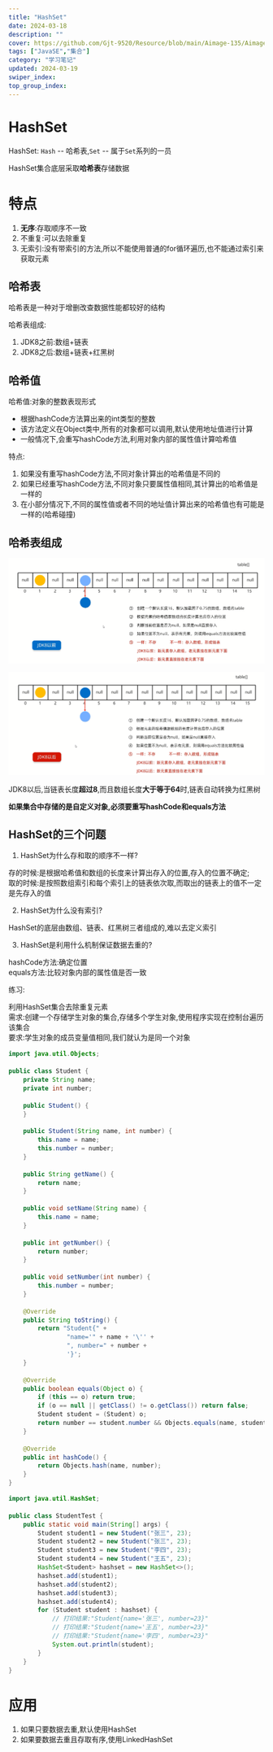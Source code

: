 ```yaml
---
title: "HashSet"
date: 2024-03-18
description: ""
cover: https://github.com/Gjt-9520/Resource/blob/main/Aimage-135/Aimage81.jpg?raw=true
tags: ["JavaSE","集合"]
category: "学习笔记"
updated: 2024-03-19
swiper_index:
top_group_index:
---
```


# HashSet

HashSet: `Hash` -- 哈希表,`Set` -- 属于`Set`系列的一员

HashSet集合底层采取**哈希表**存储数据

# 特点

1. **无序**:存取顺序不一致
2. 不重复:可以去除重复
3. 无索引:没有带索引的方法,所以不能使用普通的for循环遍历,也不能通过索引来获取元素

## 哈希表

哈希表是一种对于增删改查数据性能都较好的结构

哈希表组成:
1. JDK8之前:数组+链表
2. JDK8之后:数组+链表+红黑树

## 哈希值

哈希值:对象的整数表现形式

- 根据hashCode方法算出来的int类型的整数
- 该方法定义在Object类中,所有的对象都可以调用,默认使用地址值进行计算
- 一般情况下,会重写hashCode方法,利用对象内部的属性值计算哈希值

特点:
1. 如果没有重写hashCode方法,不同对象计算出的哈希值是不同的
2. 如果已经重写hashCode方法,不同对象只要属性值相同,其计算出的哈希值是一样的
3. 在小部分情况下,不同的属性值或者不同的地址值计算出来的哈希值也有可能是一样的(哈希碰撞)

## 哈希表组成

![JDK8之前底层原理](../images/JDK8之前底层原理.png)

![JDK8之后底层原理](../images/JDK8之后底层原理.png)

JDK8以后,当链表长度**超过8**,而且数组长度**大于等于64**时,链表自动转换为红黑树

**如果集合中存储的是自定义对象,必须要重写hashCode和equals方法**

## HashSet的三个问题

1. HashSet为什么存和取的顺序不一样?

存的时候:是根据哈希值和数组的长度来计算出存入的位置,存入的位置不确定;               
取的时候:是按照数组索引和每个索引上的链表依次取,而取出的链表上的值不一定是先存入的值

2. HashSet为什么没有索引?

HashSet的底层由数组、链表、红黑树三者组成的,难以去定义索引

3. HashSet是利用什么机制保证数据去重的?

hashCode方法:确定位置                   
equals方法:比较对象内部的属性值是否一致                  

练习:

利用HashSet集合去除重复元素                              
需求:创建一个存储学生对象的集合,存储多个学生对象,使用程序实现在控制台遍历该集合                 
要求:学生对象的成员变量值相同,我们就认为是同一个对象          

```java
import java.util.Objects;

public class Student {
    private String name;
    private int number;

    public Student() {
    }

    public Student(String name, int number) {
        this.name = name;
        this.number = number;
    }

    public String getName() {
        return name;
    }

    public void setName(String name) {
        this.name = name;
    }

    public int getNumber() {
        return number;
    }

    public void setNumber(int number) {
        this.number = number;
    }

    @Override
    public String toString() {
        return "Student{" +
                "name='" + name + '\'' +
                ", number=" + number +
                '}';
    }

    @Override
    public boolean equals(Object o) {
        if (this == o) return true;
        if (o == null || getClass() != o.getClass()) return false;
        Student student = (Student) o;
        return number == student.number && Objects.equals(name, student.name);
    }

    @Override
    public int hashCode() {
        return Objects.hash(name, number);
    }
}
```

```java
import java.util.HashSet;

public class StudentTest {
    public static void main(String[] args) {
        Student student1 = new Student("张三", 23);
        Student student2 = new Student("张三", 23);
        Student student3 = new Student("李四", 23);
        Student student4 = new Student("王五", 23);
        HashSet<Student> hashset = new HashSet<>();
        hashset.add(student1);
        hashset.add(student2);
        hashset.add(student3);
        hashset.add(student4);
        for (Student student : hashset) {
            // 打印结果:"Student{name='张三', number=23}"
            // 打印结果:"Student{name='王五', number=23}"
            // 打印结果:"Student{name='李四', number=23}"
            System.out.println(student);
        }
    }
}
```

# 应用

1. 如果只要数据去重,默认使用HashSet               
2. 如果要数据去重且存取有序,使用LinkedHashSet  